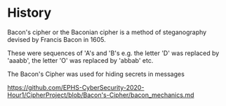 # History
Bacon's cipher or the Baconian cipher is a method of steganography devised by Francis Bacon in 1605. 


These were sequences of 'A's and 'B's e.g. the letter 'D' was replaced by 'aaabb', the letter 'O' was replaced by 'abbab' etc.


The Bacon's Cipher was used for hiding secrets in messages


https://github.com/EPHS-CyberSecurity-2020-Hour1/CipherProject/blob/Bacon's-Cipher/bacon_mechanics.md
